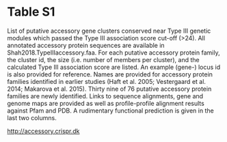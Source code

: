 # Table S1

List of putative accessory gene clusters conserved near Type III genetic modules which passed the Type III association score cut-off (>24). All annotated accessory protein sequences are available in Shah2018.TypeIIIaccessory.faa. For each putative accessory protein family, the cluster id, the size (i.e. number of members per cluster), and the calculated Type III association score are listed. An example (gene-) locus id is also provided for reference. Names are provided for accessory protein families identified in earlier studies (Haft et al. 2005; Vestergaard et al. 2014; Makarova et al. 2015). Thirty nine of 76 putative accessory protein families are newly identified. Links to sequence alignments, gene and genome maps are provided as well as profile-profile alignment results against Pfam and PDB. A rudimentary functional prediction is given in the last two columns. 


http://accessory.crispr.dk
